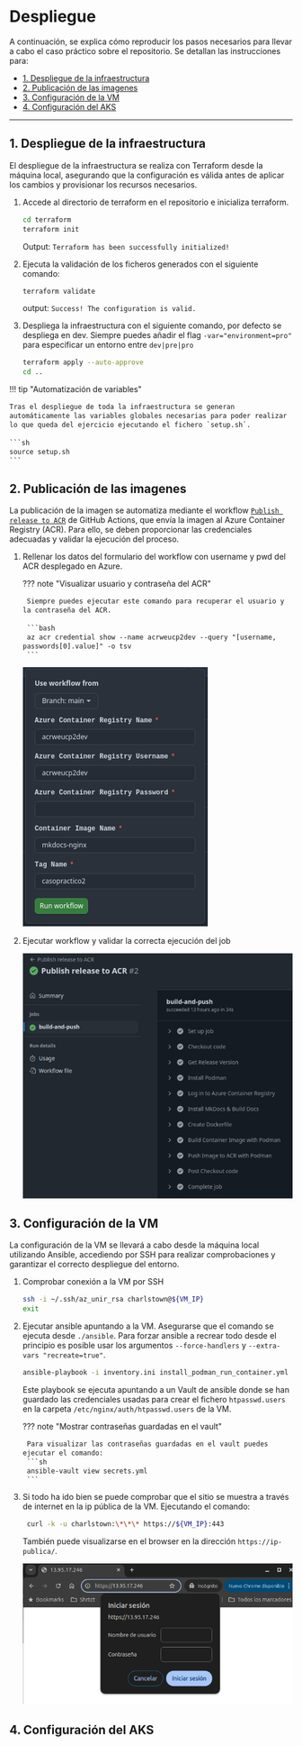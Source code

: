 # Despliegue

A continuación, se explica cómo reproducir los pasos necesarios para llevar a cabo el caso práctico sobre el repositorio. Se detallan las instrucciones para:

- [1. Despliegue de la infraestructura](#1-despliegue-de-la-infraestructura)
- [2. Publicación de las imagenes](#2-publicacion-de-las-imagens)
- [3. Configuración de la VM](#3-configuracion-de-la-vm)
- [4. Configuración del AKS](#4-configuración-del-aks)

---

## 1. Despliegue de la infraestructura

El despliegue de la infraestructura se realiza con Terraform desde la máquina local, asegurando que la configuración es válida antes de aplicar los cambios y provisionar los recursos necesarios.

1. Accede al directorio de terraform en el repositorio e inicializa terraform.

    ```sh
    cd terraform
    terraform init
    ```
    Output: `Terraform has been successfully initialized!`

2. Ejecuta la validación de los ficheros generados con el siguiente comando:

    ```sh
    terraform validate
    ```
    output: `Success! The configuration is valid.`

3. Despliega la infraestructura con el siguiente comando, por defecto se despliega en dev. Siempre puedes añadir el flag `-var="environment=pro"` para especificar un entorno entre `dev|pre|pro`

    ```sh
    terraform apply --auto-approve
    cd ..
    ```

!!! tip "Automatización de variables"

    Tras el despliegue de toda la infraestructura se generan automáticamente las variables globales necesarias para poder realizar lo que queda del ejercicio ejecutando el fichero `setup.sh`.

    ```sh
    source setup.sh
    ```

## 2. Publicación de las imagenes

La publicación de la imagen se automatiza mediante el workflow [`Publish release to ACR`](https://github.com/charlstown/unir-cp2/actions/workflows/publish-release.yml) de GitHub Actions, que envía la imagen al Azure Container Registry (ACR). Para ello, se deben proporcionar las credenciales adecuadas y validar la ejecución del proceso.

1. Rellenar los datos del formulario del workflow con username y pwd del ACR desplegado en Azure.

    ??? note "Visualizar usuario y contraseña del ACR"

        Siempre puedes ejecutar este comando para recuperar el usuario y la contraseña del ACR.

        ```bash
        az acr credential show --name acrweucp2dev --query "[username, passwords[0].value]" -o tsv
        ```

    ![Workflow form](../assets/images/run-workflow-form.png)

2. Ejecutar workflow y validar la correcta ejecución del job

    ![Workflow run](../assets/images/job-logs.png)

## 3. Configuración de la VM

La configuración de la VM se llevará a cabo desde la máquina local utilizando Ansible, accediendo por SSH para realizar comprobaciones y garantizar el correcto despliegue del entorno.

1. Comprobar conexión a la VM por SSH

    ```sh
    ssh -i ~/.ssh/az_unir_rsa charlstown@${VM_IP}
    exit
    ```

2. Ejecutar ansible apuntando a la VM. Asegurarse que el comando se ejecuta desde `./ansible`. Para forzar ansible a recrear todo desde el principio es posible usar los argumentos `--force-handlers` y `--extra-vars "recreate=true"`.

    ```sh
    ansible-playbook -i inventory.ini install_podman_run_container.yml --extra-vars "@vars.yml" --extra-vars "ansible_host=$VM_IP" --ask-vault-pass
    ```

    Este playbook se ejecuta apuntando a un Vault de ansible donde se han guardado las credenciales usadas para crear el fichero `htpasswd.users` en la carpeta `/etc/nginx/auth/htpasswd.users` de la VM.

    ??? note "Mostrar contraseñas guardadas en el vault"

        Para visualizar las contraseñas guardadas en el vault puedes ejecutar el comando:
        ```sh
        ansible-vault view secrets.yml
        ```

4. Si todo ha ido bien se puede comprobar que el sitio se muestra a través de internet en la ip pública de la VM. Ejecutando el comando:

    ```sh
     curl -k -u charlstown:\*\*\* https://${VM_IP}:443
    ```

    También puede visualizarse en el browser en la dirección `https://ip-publica/`.

    ![acceso-vm-docs](../assets/images/acceso-vm-docs-ip-publica.png)


## 4. Configuración del AKS